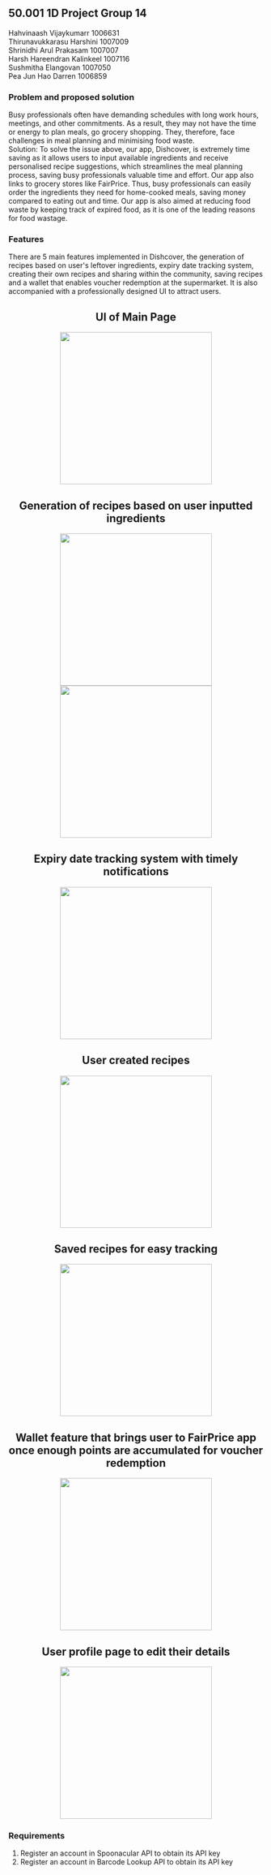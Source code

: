 ## 50.001 1D Project Group 14

Hahvinaash Vijaykumarr      1006631  
Thirunavukkarasu Harshini   1007009  
Shrinidhi Arul Prakasam     1007007  
Harsh Hareendran Kalinkeel  1007116  
Sushmitha Elangovan         1007050  
Pea Jun Hao Darren          1006859  


### Problem and proposed solution
Busy professionals often have demanding schedules with long work hours, meetings, and other commitments. As a result, they may not have the time or energy to plan meals, go grocery shopping. They, therefore, face challenges in meal planning and minimising food waste.    
Solution: To solve the issue above, our app, Dishcover, is extremely time saving as it allows users to input available ingredients and receive personalised recipe suggestions, which streamlines the meal planning process, saving busy professionals valuable time and effort. Our app also links to grocery stores like FairPrice. Thus, busy professionals can easily order the ingredients they need for home-cooked meals, saving money compared to eating out and time. Our app is also aimed at reducing food waste by keeping track of expired food, as it is one of the leading reasons for food wastage. 

### Features
There are 5 main features implemented in Dishcover, the generation of recipes based on user's leftover ingredients, expiry date tracking system, creating their own recipes and sharing within the community, saving recipes and a wallet that enables voucher redemption at the supermarket.
It is also accompanied with a professionally designed UI to attract users.

<h2 align="center">UI of Main Page</h2>
<p align="center">
  <img src="https://github.com/DarrenPea/Dishcover/blob/main/images/MainPageUI.jpg" width="300" />
</p>

<h2 align="center">Generation of recipes based on user inputted ingredients</h2>
<p align="center">
  <img src="https://github.com/DarrenPea/Dishcover/blob/main/images/SearchRecipePage.png" width="300" />
  <img src="https://github.com/DarrenPea/Dishcover/blob/main/images/RecipeDetailsPage.png" width="300" />
</p>

<h2 align="center">Expiry date tracking system with timely notifications</h2>
<p align="center">
  <img src="https://github.com/DarrenPea/Dishcover/blob/main/images/ExpiryTrackerPage.jpg" width="300" />
</p>

<h2 align="center">User created recipes</h2>
<p align="center">
  <img src="https://github.com/DarrenPea/Dishcover/blob/main/images/UserCreatedRecipe.jpg" width="300" />
</p>

<h2 align="center">Saved recipes for easy tracking</h2>
<p align="center">
  <img src="https://github.com/DarrenPea/Dishcover/blob/main/images/SavedRecipePage.png" width="300" />
</p>

<h2 align="center">Wallet feature that brings user to FairPrice app once enough points are accumulated for voucher redemption</h2>
<p align="center">
  <img src="https://github.com/DarrenPea/Dishcover/blob/main/images/WalletPage.jpg" width="300" />
</p>

<h2 align="center">User profile page to edit their details</h2>
<p align="center">
  <img src="https://github.com/DarrenPea/Dishcover/blob/main/images/UserProfile.jpg" width="300" />
</p>

### Requirements
1. Register an account in Spoonacular API to obtain its API key
2. Register an account in Barcode Lookup API to obtain its API key
